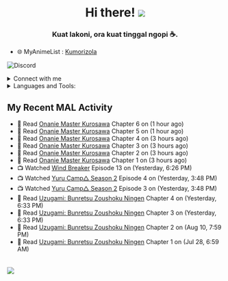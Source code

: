 <h1 align="center">Hi there! <img src="https://media.giphy.com/media/hvRJCLFzcasrR4ia7z/giphy.gif" width="25px"> </h1>
<h3 align="center">Kuat lakoni, ora kuat tinggal ngopi ☕.</h3>

- 🌐 MyAnimeList : [Kumorizola](https://myanimelist.net/animelist/Kumorizola)

![Discord](https://discord.c99.nl/widget/theme-3/761213268009943051.png)
<details>
      <summary>Connect with me</summary>
    <p align="left">
        <a href="https://www.instagram.com/kumorizola/" target="blank"><img align="center"
                src="https://raw.githubusercontent.com/rahuldkjain/github-profile-readme-generator/master/src/images/icons/Social/instagram.svg"
                alt="kumorizola" height="30" width="40" /></a>
        <a href="https://discord.com" target="blank"><img align="center"
                src="https://raw.githubusercontent.com/rahuldkjain/github-profile-readme-generator/master/src/images/icons/Social/discord.svg"
                alt="Kumori#5882" height="30" width="40" /></a>
    </p>
</details>

<details>
    <summary align="left">Languages and Tools:</summary>
<p align="left">
      <a href="https://www.w3schools.com/css/" target="_blank">
        <img src="https://raw.githubusercontent.com/devicons/devicon/master/icons/css3/css3-original-wordmark.svg"
            alt="css3" width="40" height="40" /> </a> <a href="https://www.w3.org/html/" target="_blank"> <img
            src="https://raw.githubusercontent.com/devicons/devicon/master/icons/html5/html5-original-wordmark.svg"
            alt="html5" width="40" height="40" /> </a> <a href="https://www.java.com" target="_blank"> <img
            src="https://raw.githubusercontent.com/devicons/devicon/master/icons/java/java-original.svg" alt="java"
            width="40" height="40" /> </a> <a href="https://developer.mozilla.org/en-US/docs/Web/JavaScript"
            target="_blank"> <img
            src="https://raw.githubusercontent.com/devicons/devicon/master/icons/javascript/javascript-original.svg"
            alt="javascript" width="40" height="40" /> </a> <a href="https://nodejs.org" target="_blank"> <img
            src="https://raw.githubusercontent.com/devicons/devicon/master/icons/nodejs/nodejs-original-wordmark.svg"
            alt="nodejs" width="40" height="40" /> </a> <a href="https://www.python.org" target="_blank"> <img
            src="https://raw.githubusercontent.com/devicons/devicon/master/icons/python/python-original.svg"
            alt="python" width="40" height="40" /> </a> <a href="https://www.typescriptlang.org/" target="_blank"> <img
            src="https://raw.githubusercontent.com/devicons/devicon/master/icons/typescript/typescript-original.svg" 
            alt="typescript" width="40" height="40" /> </a> <a href="https://www.photoshop.com/en" target="_blank"> <img
            src="https://upload.wikimedia.org/wikipedia/commons/a/af/Adobe_Photoshop_CC_icon.svg" alt="photoshop" width="40" height="40"/> </a>
            <a href="https://www.adobe.com/products/premiere.html" target="_blank"> <img
            src="https://upload.wikimedia.org/wikipedia/commons/4/40/Adobe_Premiere_Pro_CC_icon.svg" alt="Premiere pro" width="40" height="40"/> </a>
            <a href="https://www.adobe.com/in/products/illustrator.html" target="_blank"> <img 
            src="https://upload.wikimedia.org/wikipedia/commons/f/fb/Adobe_Illustrator_CC_icon.svg" alt="illustrator" width="40" height="40"/> </a>
      
 </details>
 
 <h2> My Recent MAL Activity</h2>
<!-- MAL_ACTIVITY:start -->

- 📖 Read [Onanie Master Kurosawa](https://MyAnimeList.net/manga.php?id=8967) Chapter 6 on (1 hour ago)
- 📖 Read [Onanie Master Kurosawa](https://MyAnimeList.net/manga.php?id=8967) Chapter 5 on (1 hour ago)
- 📖 Read [Onanie Master Kurosawa](https://MyAnimeList.net/manga.php?id=8967) Chapter 4 on (3 hours ago)
- 📖 Read [Onanie Master Kurosawa](https://MyAnimeList.net/manga.php?id=8967) Chapter 3 on (3 hours ago)
- 📖 Read [Onanie Master Kurosawa](https://MyAnimeList.net/manga.php?id=8967) Chapter 2 on (3 hours ago)
- 📖 Read [Onanie Master Kurosawa](https://MyAnimeList.net/manga.php?id=8967) Chapter 1 on (3 hours ago)
- 📺 Watched [Wind Breaker](https://MyAnimeList.net/anime.php?id=54900) Episode 13 on (Yesterday, 6:26 PM)
- 📺 Watched [Yuru Camp△ Season 2](https://MyAnimeList.net/anime.php?id=38474) Episode 4 on (Yesterday, 3:48 PM)
- 📺 Watched [Yuru Camp△ Season 2](https://MyAnimeList.net/anime.php?id=38474) Episode 3 on (Yesterday, 3:48 PM)
- 📖 Read [Uzugami: Bunretsu Zoushoku Ningen](https://MyAnimeList.net/manga.php?id=172271) Chapter 4 on (Yesterday, 6:33 PM)
- 📖 Read [Uzugami: Bunretsu Zoushoku Ningen](https://MyAnimeList.net/manga.php?id=172271) Chapter 3 on (Yesterday, 6:33 PM)
- 📖 Read [Uzugami: Bunretsu Zoushoku Ningen](https://MyAnimeList.net/manga.php?id=172271) Chapter 2 on (Aug 10, 7:59 PM)
- 📖 Read [Uzugami: Bunretsu Zoushoku Ningen](https://MyAnimeList.net/manga.php?id=172271) Chapter 1 on (Jul 28, 6:59 AM)

<!-- MAL_ACTIVITY:end -->

  
<h2 align="left"> <img src="https://media.discordapp.net/attachments/918405470073520168/919220018355523584/ezgif.com-gif-maker_1.gif">
